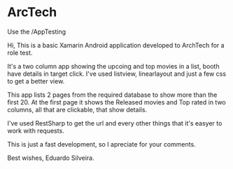 # ArcTech
Use the /AppTesting

Hi,
This is a basic Xamarin Android application developed to ArchTech for a role test.

It's a two column app showing the upcoing and top movies in a list,
booth have details in target click.
I've used listview, linearlayout and just a few css to get a better view.

This app lists 2 pages from the required database to show more than the first 20.
At the first page it shows the Released movies and Top rated in two columns,
all that are clickable, that show details.

I've used RestSharp to get the url and every other things that it's easyer to work with requests.

This is just a fast development, 
so I apreciate for your comments.

Best wishes,
Eduardo Silveira.

